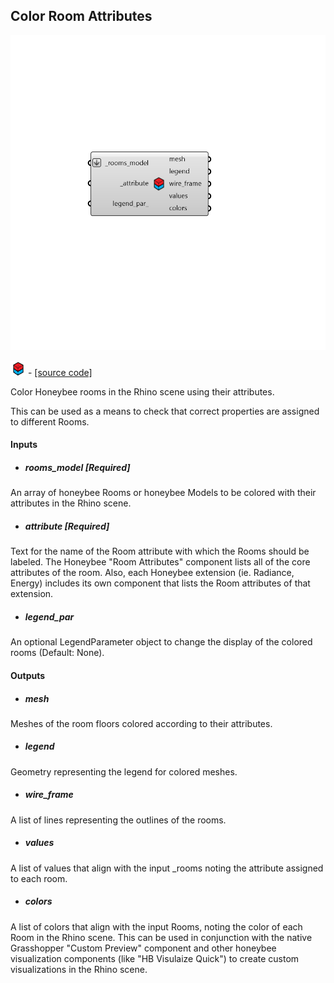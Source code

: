 ## Color Room Attributes

![](../../images/components/Color_Room_Attributes.png)

![](../../images/icons/Color_Room_Attributes.png) - [[source code]](https://github.com/ladybug-tools/honeybee-grasshopper-core/blob/master/ladybug_grasshopper/src//HB%20Color%20Room%20Attributes.py)


Color Honeybee rooms in the Rhino scene using their attributes. 

This can be used as a means to check that correct properties are assigned to different Rooms. 



#### Inputs
* ##### rooms_model [Required]
An array of honeybee Rooms or honeybee Models to be colored with their attributes in the Rhino scene. 
* ##### attribute [Required]
Text for the name of the Room attribute with which the Rooms should be labeled. The Honeybee "Room Attributes" component lists all of the core attributes of the room. Also, each Honeybee extension (ie. Radiance, Energy) includes its own component that lists the Room attributes of that extension. 
* ##### legend_par 
An optional LegendParameter object to change the display of the colored rooms (Default: None). 

#### Outputs
* ##### mesh
Meshes of the room floors colored according to their attributes. 
* ##### legend
Geometry representing the legend for colored meshes. 
* ##### wire_frame
A list of lines representing the outlines of the rooms. 
* ##### values
A list of values that align with the input _rooms noting the attribute assigned to each room. 
* ##### colors
A list of colors that align with the input Rooms, noting the color of each Room in the Rhino scene. This can be used in conjunction with the native Grasshopper "Custom Preview" component and other honeybee visualization components (like "HB Visulaize Quick") to create custom visualizations in the Rhino scene. 